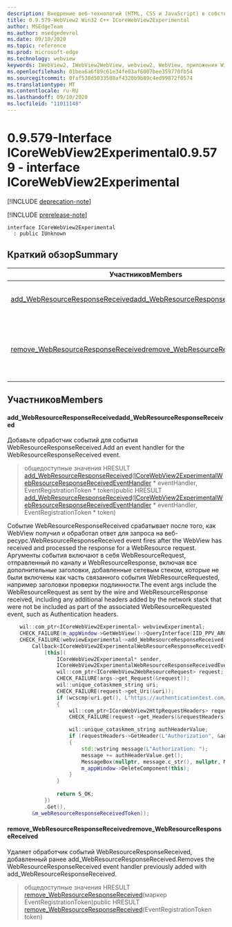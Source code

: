 ```yaml
---
description: Внедрение веб-технологий (HTML, CSS и JavaScript) в собственные приложения с помощью элемента управления Microsoft Edge WebView2
title: 0.9.579-WebView2 Win32 C++ ICoreWebView2Experimental
author: MSEdgeTeam
ms.author: msedgedevrel
ms.date: 09/10/2020
ms.topic: reference
ms.prod: microsoft-edge
ms.technology: webview
keywords: IWebView2, IWebView2WebView, webview2, WebView, приложения Win32, Win32, EDGE, ICoreWebView2, ICoreWebView2Controller, управление браузером, EDGE HTML, ICoreWebView2Experimental
ms.openlocfilehash: 01bea6a6f89c61e34fe03af6007bee359770fb54
ms.sourcegitcommit: 0faf538d5033508af4320b9b89c4ed99872f0574
ms.translationtype: MT
ms.contentlocale: ru-RU
ms.lasthandoff: 09/10/2020
ms.locfileid: "11011148"
---
```

# <span data-ttu-id="39ebd-104">0.9.579-Interface ICoreWebView2Experimental</span><span class="sxs-lookup"><span data-stu-id="39ebd-104">0.9.579 - interface ICoreWebView2Experimental</span></span> 

[!INCLUDE [deprecation-note](../../includes/deprecation-note.md)]

[!INCLUDE [prerelease-note](../../includes/prerelease-note.md)]

```
interface ICoreWebView2Experimental
  : public IUnknown
```

## <span data-ttu-id="39ebd-105">Краткий обзор</span><span class="sxs-lookup"><span data-stu-id="39ebd-105">Summary</span></span>

 <span data-ttu-id="39ebd-106">Участников</span><span class="sxs-lookup"><span data-stu-id="39ebd-106">Members</span></span>                        | <span data-ttu-id="39ebd-107">Описания</span><span class="sxs-lookup"><span data-stu-id="39ebd-107">Descriptions</span></span>
--------------------------------|---------------------------------------------
[<span data-ttu-id="39ebd-108">add_WebResourceResponseReceived</span><span class="sxs-lookup"><span data-stu-id="39ebd-108">add_WebResourceResponseReceived</span></span>](#add_webresourceresponsereceived) | <span data-ttu-id="39ebd-109">Добавьте обработчик событий для события WebResourceResponseReceived.</span><span class="sxs-lookup"><span data-stu-id="39ebd-109">Add an event handler for the WebResourceResponseReceived event.</span></span>
[<span data-ttu-id="39ebd-110">remove_WebResourceResponseReceived</span><span class="sxs-lookup"><span data-stu-id="39ebd-110">remove_WebResourceResponseReceived</span></span>](#remove_webresourceresponsereceived) | <span data-ttu-id="39ebd-111">Удаляет обработчик событий WebResourceResponseReceived, добавленный ранее add_WebResourceResponseReceived.</span><span class="sxs-lookup"><span data-stu-id="39ebd-111">Removes the WebResourceResponseReceived event handler previously added with add_WebResourceResponseReceived.</span></span>

## <span data-ttu-id="39ebd-112">Участников</span><span class="sxs-lookup"><span data-stu-id="39ebd-112">Members</span></span>

#### <span data-ttu-id="39ebd-113">add_WebResourceResponseReceived</span><span class="sxs-lookup"><span data-stu-id="39ebd-113">add_WebResourceResponseReceived</span></span> 

<span data-ttu-id="39ebd-114">Добавьте обработчик событий для события WebResourceResponseReceived.</span><span class="sxs-lookup"><span data-stu-id="39ebd-114">Add an event handler for the WebResourceResponseReceived event.</span></span>

> <span data-ttu-id="39ebd-115">общедоступные значения HRESULT [add_WebResourceResponseReceived](#add_webresourceresponsereceived)([ICoreWebView2ExperimentalWebResourceResponseReceivedEventHandler](icorewebview2experimentalwebresourceresponsereceivedeventhandler.md) \* eventHandler, EventRegistrationToken \* token)</span><span class="sxs-lookup"><span data-stu-id="39ebd-115">public HRESULT [add_WebResourceResponseReceived](#add_webresourceresponsereceived)([ICoreWebView2ExperimentalWebResourceResponseReceivedEventHandler](icorewebview2experimentalwebresourceresponsereceivedeventhandler.md) \* eventHandler, EventRegistrationToken \* token)</span></span>

<span data-ttu-id="39ebd-116">Событие WebResourceResponseReceived срабатывает после того, как WebView получил и обработал ответ для запроса на веб-ресурс.</span><span class="sxs-lookup"><span data-stu-id="39ebd-116">WebResourceResponseReceived event fires after the WebView has received and processed the response for a WebResource request.</span></span> <span data-ttu-id="39ebd-117">Аргументы события включают в себя WebResourceRequest, отправленный по каналу и WebResourceResponse, включая все дополнительные заголовки, добавленные сетевым стеком, которые не были включены как часть связанного события WebResourceRequested, например заголовки проверки подлинности.</span><span class="sxs-lookup"><span data-stu-id="39ebd-117">The event args include the WebResourceRequest as sent by the wire and WebResourceResponse received, including any additional headers added by the network stack that were not be included as part of the associated WebResourceRequested event, such as Authentication headers.</span></span> 
```cpp
    wil::com_ptr<ICoreWebView2Experimental> webviewExperimental;
    CHECK_FAILURE(m_appWindow->GetWebView()->QueryInterface(IID_PPV_ARGS(&webviewExperimental)));
    CHECK_FAILURE(webviewExperimental->add_WebResourceResponseReceived(
        Callback<ICoreWebView2ExperimentalWebResourceResponseReceivedEventHandler>(
            [this](
                ICoreWebView2Experimental* sender,
                ICoreWebView2ExperimentalWebResourceResponseReceivedEventArgs* args) {           
                wil::com_ptr<ICoreWebView2WebResourceRequest> request;
                CHECK_FAILURE(args->get_Request(&request));
                wil::unique_cotaskmem_string uri;
                CHECK_FAILURE(request->get_Uri(&uri));
                if (wcscmp(uri.get(), L"https://authenticationtest.com/HTTPAuth/") == 0)
                {
                    wil::com_ptr<ICoreWebView2HttpRequestHeaders> requestHeaders;
                    CHECK_FAILURE(request->get_Headers(&requestHeaders));

                    wil::unique_cotaskmem_string authHeaderValue;
                    if (requestHeaders->GetHeader(L"Authorization", &authHeaderValue) == S_OK)
                    {
                        std::wstring message(L"Authorization: ");
                        message += authHeaderValue.get();
                        MessageBox(nullptr, message.c_str(), nullptr, MB_OK);
                        m_appWindow->DeleteComponent(this);
                    }
                }
                
                return S_OK;
            })
            .Get(),
        &m_webResourceResponseReceivedToken));
```

#### <span data-ttu-id="39ebd-118">remove_WebResourceResponseReceived</span><span class="sxs-lookup"><span data-stu-id="39ebd-118">remove_WebResourceResponseReceived</span></span> 

<span data-ttu-id="39ebd-119">Удаляет обработчик событий WebResourceResponseReceived, добавленный ранее add_WebResourceResponseReceived.</span><span class="sxs-lookup"><span data-stu-id="39ebd-119">Removes the WebResourceResponseReceived event handler previously added with add_WebResourceResponseReceived.</span></span>

> <span data-ttu-id="39ebd-120">общедоступные значения HRESULT [remove_WebResourceResponseReceived](#remove_webresourceresponsereceived)(маркер EventRegistrationToken)</span><span class="sxs-lookup"><span data-stu-id="39ebd-120">public HRESULT [remove_WebResourceResponseReceived](#remove_webresourceresponsereceived)(EventRegistrationToken token)</span></span>

